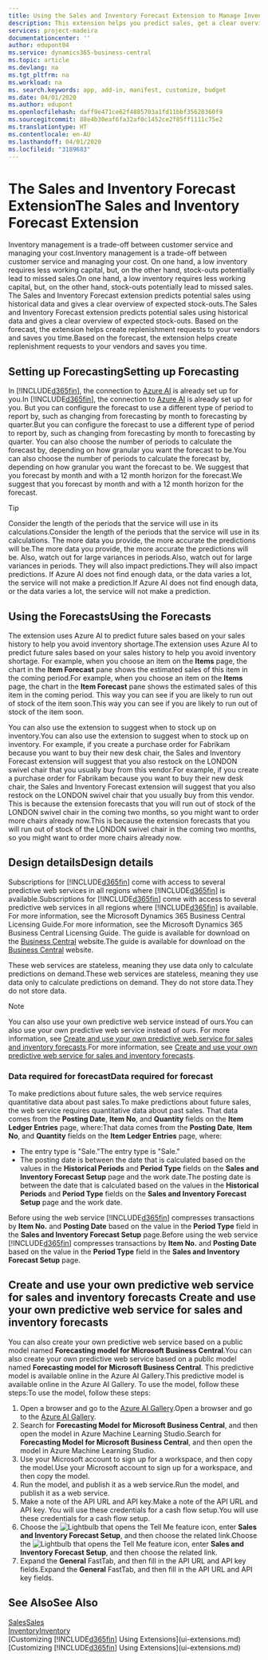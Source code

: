 ```yaml
---
title: Using the Sales and Inventory Forecast Extension to Manage Inventory | Microsoft Docs
description: This extension helps you predict sales, get a clear overview of expected stock-outs, and even helps you create replenishment requests to vendors.
services: project-madeira
documentationcenter: ''
author: edupont04
ms.service: dynamics365-business-central
ms.topic: article
ms.devlang: na
ms.tgt_pltfrm: na
ms.workload: na
ms. search.keywords: app, add-in, manifest, customize, budget
ms.date: 04/01/2020
ms.author: edupont
ms.openlocfilehash: daff9e471ce62f4885703a1fd11bbf35620360f9
ms.sourcegitcommit: 88e4b30eaf6fa32af0c1452ce2f85ff1111c75e2
ms.translationtype: HT
ms.contentlocale: en-AU
ms.lasthandoff: 04/01/2020
ms.locfileid: "3189683"
---
```

# <a name="the-sales-and-inventory-forecast-extension"></a><span data-ttu-id="4caea-103">The Sales and Inventory Forecast Extension</span><span class="sxs-lookup"><span data-stu-id="4caea-103">The Sales and Inventory Forecast Extension</span></span>
<span data-ttu-id="4caea-104">Inventory management is a trade-off between customer service and managing your cost.</span><span class="sxs-lookup"><span data-stu-id="4caea-104">Inventory management is a trade-off between customer service and managing your cost.</span></span> <span data-ttu-id="4caea-105">On one hand, a low inventory requires less working capital, but, on the other hand, stock-outs potentially lead to missed sales.</span><span class="sxs-lookup"><span data-stu-id="4caea-105">On one hand, a low inventory requires less working capital, but, on the other hand, stock-outs potentially lead to missed sales.</span></span> <span data-ttu-id="4caea-106">The Sales and Inventory Forecast extension predicts potential sales using historical data and gives a clear overview of expected stock-outs.</span><span class="sxs-lookup"><span data-stu-id="4caea-106">The Sales and Inventory Forecast extension predicts potential sales using historical data and gives a clear overview of expected stock-outs.</span></span> <span data-ttu-id="4caea-107">Based on the forecast, the extension helps create replenishment requests to your vendors and saves you time.</span><span class="sxs-lookup"><span data-stu-id="4caea-107">Based on the forecast, the extension helps create replenishment requests to your vendors and saves you time.</span></span>  

## <a name="setting-up-forecasting"></a><span data-ttu-id="4caea-108">Setting up Forecasting</span><span class="sxs-lookup"><span data-stu-id="4caea-108">Setting up Forecasting</span></span>
<span data-ttu-id="4caea-109">In [!INCLUDE[d365fin](includes/d365fin_md.md)], the connection to [Azure AI](https://azure.microsoft.com/overview/ai-platform/) is already set up for you.</span><span class="sxs-lookup"><span data-stu-id="4caea-109">In [!INCLUDE[d365fin](includes/d365fin_md.md)], the connection to [Azure AI](https://azure.microsoft.com/overview/ai-platform/) is already set up for you.</span></span> <span data-ttu-id="4caea-110">But you can configure the forecast to use a different type of period to report by, such as changing from forecasting by month to forecasting by quarter.</span><span class="sxs-lookup"><span data-stu-id="4caea-110">But you can configure the forecast to use a different type of period to report by, such as changing from forecasting by month to forecasting by quarter.</span></span> <span data-ttu-id="4caea-111">You can also choose the number of periods to calculate the forecast by, depending on how granular you want the forecast to be.</span><span class="sxs-lookup"><span data-stu-id="4caea-111">You can also choose the number of periods to calculate the forecast by, depending on how granular you want the forecast to be.</span></span> <span data-ttu-id="4caea-112">We suggest that you forecast by month and with a 12 month horizon for the forecast.</span><span class="sxs-lookup"><span data-stu-id="4caea-112">We suggest that you forecast by month and with a 12 month horizon for the forecast.</span></span> 

> [!TIP]  
>   <span data-ttu-id="4caea-113">Consider the length of the periods that the service will use in its calculations.</span><span class="sxs-lookup"><span data-stu-id="4caea-113">Consider the length of the periods that the service will use in its calculations.</span></span> <span data-ttu-id="4caea-114">The more data you provide, the more accurate the predictions will be.</span><span class="sxs-lookup"><span data-stu-id="4caea-114">The more data you provide, the more accurate the predictions will be.</span></span> <span data-ttu-id="4caea-115">Also, watch out for large variances in periods.</span><span class="sxs-lookup"><span data-stu-id="4caea-115">Also, watch out for large variances in periods.</span></span> <span data-ttu-id="4caea-116">They will also impact predictions.</span><span class="sxs-lookup"><span data-stu-id="4caea-116">They will also impact predictions.</span></span> <span data-ttu-id="4caea-117">If Azure AI does not find enough data, or the data varies a lot, the service will not make a prediction.</span><span class="sxs-lookup"><span data-stu-id="4caea-117">If Azure AI does not find enough data, or the data varies a lot, the service will not make a prediction.</span></span>

## <a name="using-the-forecasts"></a><span data-ttu-id="4caea-118">Using the Forecasts</span><span class="sxs-lookup"><span data-stu-id="4caea-118">Using the Forecasts</span></span>
<span data-ttu-id="4caea-119">The extension uses Azure AI to predict future sales based on your sales history to help you avoid inventory shortage.</span><span class="sxs-lookup"><span data-stu-id="4caea-119">The extension uses Azure AI to predict future sales based on your sales history to help you avoid inventory shortage.</span></span> <span data-ttu-id="4caea-120">For example, when you choose an item on the **Items** page, the chart in the **Item Forecast** pane shows the estimated sales of this item in the coming period.</span><span class="sxs-lookup"><span data-stu-id="4caea-120">For example, when you choose an item on the **Items** page, the chart in the **Item Forecast** pane shows the estimated sales of this item in the coming period.</span></span> <span data-ttu-id="4caea-121">This way you can see if you are likely to run out of stock of the item soon.</span><span class="sxs-lookup"><span data-stu-id="4caea-121">This way you can see if you are likely to run out of stock of the item soon.</span></span>  

<span data-ttu-id="4caea-122">You can also use the extension to suggest when to stock up on inventory.</span><span class="sxs-lookup"><span data-stu-id="4caea-122">You can also use the extension to suggest when to stock up on inventory.</span></span> <span data-ttu-id="4caea-123">For example, if you create a purchase order for Fabrikam because you want to buy their new desk chair, the Sales and Inventory Forecast extension will suggest that you also restock on the LONDON swivel chair that you usually buy from this vendor.</span><span class="sxs-lookup"><span data-stu-id="4caea-123">For example, if you create a purchase order for Fabrikam because you want to buy their new desk chair, the Sales and Inventory Forecast extension will suggest that you also restock on the LONDON swivel chair that you usually buy from this vendor.</span></span> <span data-ttu-id="4caea-124">This is because the extension forecasts that you will run out of stock of the LONDON swivel chair in the coming two months, so you might want to order more chairs already now.</span><span class="sxs-lookup"><span data-stu-id="4caea-124">This is because the extension forecasts that you will run out of stock of the LONDON swivel chair in the coming two months, so you might want to order more chairs already now.</span></span>  

## <a name="design-details"></a><span data-ttu-id="4caea-125">Design details</span><span class="sxs-lookup"><span data-stu-id="4caea-125">Design details</span></span>
<span data-ttu-id="4caea-126">Subscriptions for [!INCLUDE[d365fin](includes/d365fin_md.md)] come with access to several predictive web services in all regions where [!INCLUDE[d365fin](includes/d365fin_md.md)] is available.</span><span class="sxs-lookup"><span data-stu-id="4caea-126">Subscriptions for [!INCLUDE[d365fin](includes/d365fin_md.md)] come with access to several predictive web services in all regions where [!INCLUDE[d365fin](includes/d365fin_md.md)] is available.</span></span> <span data-ttu-id="4caea-127">For more information, see the Microsoft Dynamics 365 Business Central Licensing Guide.</span><span class="sxs-lookup"><span data-stu-id="4caea-127">For more information, see the Microsoft Dynamics 365 Business Central Licensing Guide.</span></span> <span data-ttu-id="4caea-128">The guide is available for download on the [Business Central](https://dynamics.microsoft.com/en-us/business-central/overview/) website.</span><span class="sxs-lookup"><span data-stu-id="4caea-128">The guide is available for download on the [Business Central](https://dynamics.microsoft.com/en-us/business-central/overview/) website.</span></span> 

<span data-ttu-id="4caea-129">These web services are stateless, meaning they use data only to calculate predictions on demand.</span><span class="sxs-lookup"><span data-stu-id="4caea-129">These web services are stateless, meaning they use data only to calculate predictions on demand.</span></span> <span data-ttu-id="4caea-130">They do not store data.</span><span class="sxs-lookup"><span data-stu-id="4caea-130">They do not store data.</span></span>

> [!NOTE]  
>   <span data-ttu-id="4caea-131">You can also use your own predictive web service instead of ours.</span><span class="sxs-lookup"><span data-stu-id="4caea-131">You can also use your own predictive web service instead of ours.</span></span> <span data-ttu-id="4caea-132">For more information, see [Create and use your own predictive web service for sales and inventory forecasts](#AnchorText).</span><span class="sxs-lookup"><span data-stu-id="4caea-132">For more information, see [Create and use your own predictive web service for sales and inventory forecasts](#AnchorText).</span></span> 

### <a name="data-required-for-forecast"></a><span data-ttu-id="4caea-133">Data required for forecast</span><span class="sxs-lookup"><span data-stu-id="4caea-133">Data required for forecast</span></span>
<span data-ttu-id="4caea-134">To make predictions about future sales, the web service requires quantitative data about past sales.</span><span class="sxs-lookup"><span data-stu-id="4caea-134">To make predictions about future sales, the web service requires quantitative data about past sales.</span></span> <span data-ttu-id="4caea-135">That data comes from the **Posting Date**, **Item No**, and **Quantity** fields on the **Item Ledger Entries** page, where:</span><span class="sxs-lookup"><span data-stu-id="4caea-135">That data comes from the **Posting Date**, **Item No**, and **Quantity** fields on the **Item Ledger Entries** page, where:</span></span>
-    <span data-ttu-id="4caea-136">The entry type is "Sale."</span><span class="sxs-lookup"><span data-stu-id="4caea-136">The entry type is "Sale."</span></span>
- <span data-ttu-id="4caea-137">The posting date is between the date that is calculated based on the values in the **Historical Periods** and **Period Type** fields on the **Sales and Inventory Forecast Setup** page and the work date.</span><span class="sxs-lookup"><span data-stu-id="4caea-137">The posting date is between the date that is calculated based on the values in the **Historical Periods** and **Period Type** fields on the **Sales and Inventory Forecast Setup** page and the work date.</span></span>

<span data-ttu-id="4caea-138">Before using the web service [!INCLUDE[d365fin](includes/d365fin_md.md)] compresses transactions by **Item No.** and **Posting Date** based on the value in the **Period Type** field in the **Sales and Inventory Forecast Setup** page.</span><span class="sxs-lookup"><span data-stu-id="4caea-138">Before using the web service [!INCLUDE[d365fin](includes/d365fin_md.md)] compresses transactions by **Item No.** and **Posting Date** based on the value in the **Period Type** field in the **Sales and Inventory Forecast Setup** page.</span></span>

## <a name="create-and-use-your-own-predictive-web-service-for-sales-and-inventory-forecasts"></a><span data-ttu-id="4caea-139"><a name="AnchorText"> </a>Create and use your own predictive web service for sales and inventory forecasts</span><span class="sxs-lookup"><span data-stu-id="4caea-139"><a name="AnchorText"> </a>Create and use your own predictive web service for sales and inventory forecasts</span></span>
<span data-ttu-id="4caea-140">You can also create your own predictive web service based on a public model named **Forecasting model for Microsoft Business Central**.</span><span class="sxs-lookup"><span data-stu-id="4caea-140">You can also create your own predictive web service based on a public model named **Forecasting model for Microsoft Business Central**.</span></span> <span data-ttu-id="4caea-141">This predictive model is available online in the Azure AI Gallery.</span><span class="sxs-lookup"><span data-stu-id="4caea-141">This predictive model is available online in the Azure AI Gallery.</span></span> <span data-ttu-id="4caea-142">To use the model, follow these steps:</span><span class="sxs-lookup"><span data-stu-id="4caea-142">To use the model, follow these steps:</span></span>  

1. <span data-ttu-id="4caea-143">Open a browser and go to the [Azure AI Gallery](https://go.microsoft.com/fwlink/?linkid=828352).</span><span class="sxs-lookup"><span data-stu-id="4caea-143">Open a browser and go to the [Azure AI Gallery](https://go.microsoft.com/fwlink/?linkid=828352).</span></span>  
2. <span data-ttu-id="4caea-144">Search for **Forecasting Model for Microsoft Business Central**, and then open the model in Azure Machine Learning Studio.</span><span class="sxs-lookup"><span data-stu-id="4caea-144">Search for **Forecasting Model for Microsoft Business Central**, and then open the model in Azure Machine Learning Studio.</span></span>  
3. <span data-ttu-id="4caea-145">Use your Microsoft account to sign up for a workspace, and then copy the model.</span><span class="sxs-lookup"><span data-stu-id="4caea-145">Use your Microsoft account to sign up for a workspace, and then copy the model.</span></span>  
4. <span data-ttu-id="4caea-146">Run the model, and publish it as a web service.</span><span class="sxs-lookup"><span data-stu-id="4caea-146">Run the model, and publish it as a web service.</span></span>  
5. <span data-ttu-id="4caea-147">Make a note of the API URL and API key.</span><span class="sxs-lookup"><span data-stu-id="4caea-147">Make a note of the API URL and API key.</span></span> <span data-ttu-id="4caea-148">You will use these credentials for a cash flow setup.</span><span class="sxs-lookup"><span data-stu-id="4caea-148">You will use these credentials for a cash flow setup.</span></span>  
6. <span data-ttu-id="4caea-149">Choose the ![Lightbulb that opens the Tell Me feature](media/ui-search/search_small.png "Tell me what you want to do") icon, enter **Sales and Inventory Forecast Setup**, and then choose the related link.</span><span class="sxs-lookup"><span data-stu-id="4caea-149">Choose the ![Lightbulb that opens the Tell Me feature](media/ui-search/search_small.png "Tell me what you want to do") icon, enter **Sales and Inventory Forecast Setup**, and then choose the related link.</span></span>  
7. <span data-ttu-id="4caea-150">Expand the **General** FastTab, and then fill in the API URL and API key fields.</span><span class="sxs-lookup"><span data-stu-id="4caea-150">Expand the **General** FastTab, and then fill in the API URL and API key fields.</span></span>  


## <a name="see-also"></a><span data-ttu-id="4caea-151">See Also</span><span class="sxs-lookup"><span data-stu-id="4caea-151">See Also</span></span>
[<span data-ttu-id="4caea-152">Sales</span><span class="sxs-lookup"><span data-stu-id="4caea-152">Sales</span></span>](sales-manage-sales.md)  
[<span data-ttu-id="4caea-153">Inventory</span><span class="sxs-lookup"><span data-stu-id="4caea-153">Inventory</span></span>](inventory-manage-inventory.md)  
<span data-ttu-id="4caea-154">[Customizing [!INCLUDE[d365fin](includes/d365fin_md.md)] Using Extensions](ui-extensions.md)</span><span class="sxs-lookup"><span data-stu-id="4caea-154">[Customizing [!INCLUDE[d365fin](includes/d365fin_md.md)] Using Extensions](ui-extensions.md)</span></span>  

